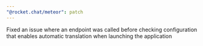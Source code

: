 ```yaml
---
"@rocket.chat/meteor": patch
---
```


Fixed an issue where an endpoint was called before checking configuration that enables automatic translation when launching the application
